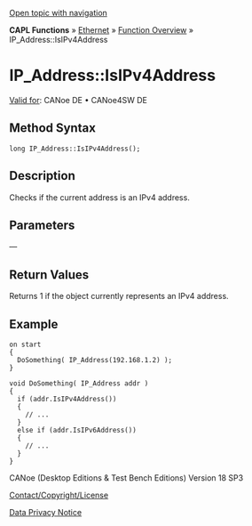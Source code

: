 [Open topic with navigation](../../../../../CANoeDEFamily.htm#Topics/CAPLFunctions/IP/Methods/CAPLfunctionIsIPv4Address.md)

**CAPL Functions** » [Ethernet](../CAPLEthernetStartPage.md) » [Function Overview](../CAPLfunctionsIPOverview.md) » IP_Address::IsIPv4Address

# IP_Address::IsIPv4Address

[Valid for](../../../Shared/FeatureAvailability.md):  CANoe DE • CANoe4SW DE

## Method Syntax

```plaintext
long IP_Address::IsIPv4Address();
```

## Description

Checks if the current address is an IPv4 address.

## Parameters

—

## Return Values

Returns 1 if the object currently represents an IPv4 address.

## Example

```plaintext
on start
{
  DoSomething( IP_Address(192.168.1.2) );
}

void DoSomething( IP_Address addr )
{
  if (addr.IsIPv4Address())
  {
    // ...
  }
  else if (addr.IsIPv6Address())
  {
    // ...
  }
}
```

CANoe (Desktop Editions & Test Bench Editions) Version 18 SP3

[Contact/Copyright/License](../../../Shared/ContactCopyrightLicense.md)

[Data Privacy Notice](https://www.vector.com/int/en/company/get-info/privacy-policy/)
